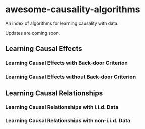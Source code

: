 # awesome-causality-algorithms
An index of algorithms for learning causality with data.

Updates are coming soon.

## Learning Causal Effects

### Learning Causal Effects with Back-door Criterion

### Learning Causal Effects without Back-door Criterion


## Learning Causal Relationships

### Learning Causal Relationships with i.i.d. Data

### Learning Causal Relationships with non-i.i.d. Data
